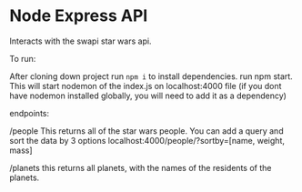 # Node Express API 

Interacts with the swapi star wars api.

To run:  

After cloning down project run `npm i` to install dependencies.
run npm start.  This will start nodemon of the index.js on localhost:4000 file (if you dont have nodemon
installed globally, you will need to add it as a dependency)

endpoints:

/people
This returns all of the star wars people. 
You can add a query and sort the data by 3 options
localhost:4000/people/?sortby=[name, weight, mass]

/planets
this returns all planets, with the names of the residents of the planets. 



